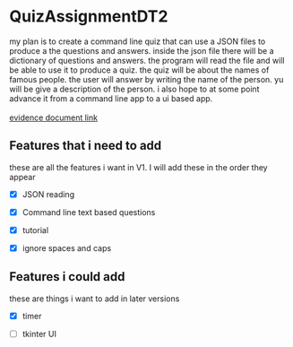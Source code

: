 # QuizAssignmentDT2
 my plan is to create a command line quiz that can use a JSON files to produce a the questions and answers. inside the json file there will be a dictionary of questions and answers. the program will read the file and will be able to use it to produce a quiz. the quiz will be about the names of famous people. the user will answer by writing the name of the person. yu will be give a description of the person. i also hope to at some point advance it from a command line app to a ui based app.
 <br>
 <br>
<a href="https://docs.google.com/document/d/1YEYmNcoKA3OZtZaOfMmidjnEeX_0ip5HQU4zY-r9T6M/edit?usp=sharing">evidence document link</a>


 ## Features that i need to add
 these are all the features i want in V1.
 I will add these in the order they appear
 - [x] JSON reading
 - [x] Command line text based questions
 - [x] tutorial 
 - [x] ignore spaces and caps


## Features i could add
these are things i want to add in later versions
- [x] timer
- [ ] tkinter UI

